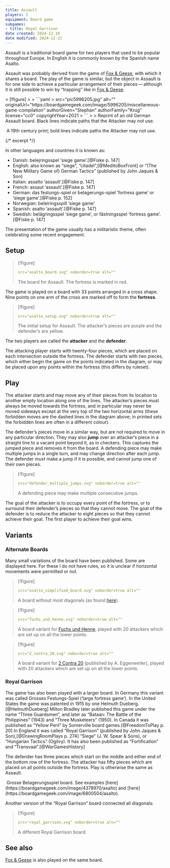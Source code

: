 ```yaml
---
title: Assault
players: 2
equipment: Board game
subgames:
- title: Royal Garrison
date created: 2024-12-18
date modified: 2024-12-21
---
```


<p class="lead"><span class="aka">Assault</span> is a traditional board game for two players that used to be popular throughout Europe. In English it is commonly known by the Spanish name <span lang="es" class="aka">Asalto</span>.</p>

Assault was probably derived from the game of [Fox & Geese](games/fox-and-geese.md), with which it shares a board. The play of the game is similar, but the object in Assault is for one side to achieve a particular arrangement of their pieces — although it is still possible to win by “trapping” like in [Fox & Geese](games/fox-and-geese.md).

<div class="multi">
> [!figure]
>
> ```yaml
> src="pic5996205.jpg" alt="" originalUrl="https://boardgamegeek.com/image/5996205/miscellaneous-game-compilation"
    authorGiven="Stephan"
    authorFamily="Krug"
    license="cc0"
    copyrightYear=2021
> ```
>
> Reprint of an old German Assault board. Black lines indicate paths that the Attacker may not use.

<Image src="1324594001.jpg" alt="" originalUrl="https://www.britishmuseum.org/collection/image/1324594001" 
  license="cc-by-nc-sa" licenseVersion="4.0" orgName="Trustees of the British Museum"> 
A 19th century print; bold lines indicate paths the Attacker may not use. 
</Image>
</div>

{/* excerpt */}

In other languages and countries it is known as:

* Danish: <span lang="da" class="aka">belejringsspel</span> ‘siege game’.[@Fiske p. 147]
* English: also known as “<span class="aka">siege</span>”, “<span class="aka" >citadel</span>”,[@MeditoBoxFront] or “<span class="aka">(The New Military Game of) German Tactics</span>” (published by John Jaques & Son)
* Italian: <span lang="it" class="aka">assalto</span> ‘assault’.[@Fiske p. 147]
* French: <span lang="fr" class="aka">assaut</span> ‘assault’.[@Fiske p. 147]
* German: <span lang="de" class="aka">das festungs-spiel</span> or <span lang="de" class="aka">belagerungs-spiel</span> ‘fortress game’ or ‘siege game’.[@Fiske p.  152]
* Norwegian: <span lang="no" class="aka">beleiringsspill</span> ‘siege game’
* Spanish: <span lang="es" class="aka">asalto</span> ‘assault’.[@Fiske p. 147]
* Swedish: <span lang="sv" class="aka">belägringsspel</span> ‘siege game’, or <span lang="sv" class="aka">fästningsspel</span> ‘fortress game’.[@Fiske p. 147]

The presentation of the game usually has a militaristic theme, often celebrating some recent engagement.

## Setup 

> [!figure]
>
> ```yaml
> src="asalto_board.svg" noborder=true alt=""
> ```
>
> The board for Assault. The fortress is marked in red.

The game is played on a board with 33 points arranged in a cross shape. Nine points on one arm of the cross are marked off to form the **fortress**.

> [!figure]
>
> ```yaml
> src="asalto_setup.svg" noborder=true alt=""
> ```
>
> The initial setup for Assault. The attacker’s pieces are purple and the defender’s are yellow.

The two players are called the **attacker** and the **defender**.

The attacking player starts with twenty-four pieces, which are placed on each intersection outside the fortress. The defender starts with two pieces, which either begin the game on the points indicated in the diagram, or may be placed upon any points within the fortress (this differs by ruleset).

## Play

The attacker starts and may move any of their pieces from its location to another empty location along one of the lines. The attacker’s pieces must always be moved towards the fortress, and in particular may never be moved sideways except at the very top of the two horizontal arms (these forbidden moves are the dashed lines in the diagram above; in printed sets the forbidden lines are often in a different colour).

The defender’s pieces move in a similar way, but are not required to move in any particular direction. They may also **jump** over an attacker’s piece in a straight line to a vacant point beyond it, as in checkers. This captures the jumped piece and removes it from the board. A defending piece may make multiple jumps in a single turn, and may change direction after each jump. The defender *must* make a jump if it is possible, and cannot jump one of their own pieces.

> [!figure]
>
> ```yaml
> src="defender_multiple_jumps.svg" noborder=true alt=""
> ```
>
> A defending piece may make multiple consecutive jumps.

The goal of the attacker is to occupy every point of the fortress, or to surround their defender’s pieces so that they cannot move. The goal of the defender is to reduce the attacker to eight pieces so that they cannot achieve their goal. The first player to achieve their goal wins.

## Variants

### Alternate Boards

Many small variations of the board have been published. Some are displayed here.  For these I do not have rules, so it is unclear if horizontal movements were permitted or not.

<div class="multi wide">

> [!figure]
>
> ```yaml
> src="asalto_simplified_board.svg" noborder=true alt=""
> ```
>
> A board without most diagonals (as found [here](https://boardgamegeek.com/image/5069937/miscellaneous-game-compilation)).

> [!figure]
>
> ```yaml
> src="fuchs_und_henne.svg" noborder=true alt=""
> ```
>
> A board variant for [<span lang="de" class="aka">Fuchs und Henne</span>](https://web.archive.org/web/20120817104138/http://www.holznerspiele.de/anleitung.html), played with 20 attackers which are set up on all the lower points. 

> [!figure]
>
> ```yaml
> src="2_contra_20.svg" noborder=true alt=""
> ```
>
> A board variant for [<span lang="de" class="aka">2 Contra 20</span>](https://boardgamegeek.com/image/6417481/asalto) (published by A.  Eggenweiler), played with 20 attackers which are set up on all the lower points. 

</div>

### <span class="aka">Royal Garrison</span>

The game has also been played with a larger board. In Germany this variant was called <span lang="de" class="aka">Grosses Festungs-Spiel</span> (‘large fortress game’). In the United States the game was patented in 1915 by one Helmuth Dueberg.[@HelmuthDueberg] Milton Bradley later published this game under the name “<span class="aka">Three Guardsmen</span>”, and later as “<span class="aka">Bataan: The Battle of the Philippines</span>” (1943) and “<span class="aka">Three Musketeers</span>” (1950). In Canada it was published as “<span class="aka">Yellow Peril</span>” by Somerville board games.[@FreedomToPlay p. 20] In England it was called “Royal Garrison” (published by John Jaques & Son),[@DrawingRoomPlays p. 274] “Siege” (J. W. Spear & Sons), or “<span class="aka">Hungarian Tactics</span>” (Ogilvy). It has also been published as “<span class="aka">Fortification</span>” and “<span class="aka">Transvaal</span>”.[@WarGamesHistory]

The defender has three pieces which start on the middle and either end of the
bottom row of the fortress. The attacker has fifty pieces which are placed on
all points outside the fortress. Play is otherwise the same as Assault.

<Image src="Grosse_Belagerungsspiel.svg" noborder=true alt="">
<span lang="de">Grosse Belagerungsspiel</span> board. See examples
[here](https://boardgamegeek.com/image/4378970/asalto) and
[here](https://boardgamegeek.com/image/6800504/asalto).
</Image>

Another version of the “Royal Garrison” board connected all diagonals:

> [!figure]
>
> ```yaml
> src="royal_garrison.svg" noborder=true alt=""
> ```
>
> A different Royal Garrison board.

## See also

[Fox & Geese](games/fox-and-geese.md) is also played on the same board.
